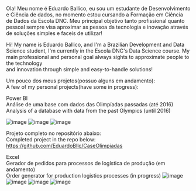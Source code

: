   Ola! Meu nome é Eduardo Ballico, eu sou um estudante de Desenvolvimento e Ciência de dados,
no momento estou cursando a Formação em Ciência de Dados da Escola DNC.
  Meu principal objetivo tanto profissional quanto pessoal sempre visa aproximar as pessoa da
tecnologia e inovação através de soluções simples e faceis de utilizar!

  Hi! My name is Eduardo Ballico, and I'm a Brazilian Development and Data Science student,
I'm currently in the Escola DNC's Data Science course.
  My main professional and personal goal always sights to approximate people to the technology \
and innovation through simple and easy-to-handle solutions!

Um pouco dos meus projetos(possuo alguns em andamento):\
A few of my personal projects(have some in progress):

Power BI\
Análise de uma base com dados das Olimpíadas passadas (até 2016)\
Analysis of a database with data from the past Olympics (until 2016)

![image](https://github.com/EduardoBllc/EduardoBllc/assets/77795330/bd991cee-4372-4259-8ca1-fd7faddd44de)
![image](https://github.com/EduardoBllc/EduardoBllc/assets/77795330/fa9dee2d-8764-4ee0-90aa-73e869991e90)
![image](https://github.com/EduardoBllc/EduardoBllc/assets/77795330/024eab3d-b3bd-4bec-a0b5-3116fd6baa99)

Projeto completo no repositório abaixo: \
Completed project in the repo below: \
https://github.com/EduardoBllc/CaseOlimpiadas

Excel\
Gerador de pedidos para processos de logística de produção (em andamento)\
Order generator for production logistics processes (in progress)
![image](https://github.com/EduardoBllc/EduardoBllc/assets/77795330/94c2bdf4-f23a-46e9-9f74-31506f0880fe)
![image](https://github.com/EduardoBllc/EduardoBllc/assets/77795330/21a20a2b-e7d1-47e0-ab89-3f4033d25504)
![image](https://github.com/EduardoBllc/EduardoBllc/assets/77795330/d2feb9d6-8a08-48bf-ae3b-76a985a4fbb9)
![image](https://github.com/EduardoBllc/EduardoBllc/assets/77795330/b79224bb-8ce9-4078-800d-db6069673aba)





<!---
EduardoBllc/EduardoBllc is a ✨ special ✨ repository because its `README.md` (this file) appears on your GitHub profile.
You can click the Preview link to take a look at your changes.
--->
